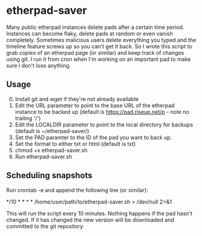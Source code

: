 etherpad-saver
==============
Many public etherpad instances delete pads after a certain time period.
Instances can become flaky, delete pads at random or even vanish completely.
Sometimes malicious users delete everything you typed and the timeline feature
screws up so you can't get it back. So I wrote this script to grab copies of an
etherpad page (or similar) and keep track of changes using git. I run it from
cron when I'm working on an important pad to make sure I don't lose anything.

Usage
-----
0. Install git and wget if they're not already available
1. Edit the URL parameter to point to the base URL of the etherpad instance to
   be backed up (default is https://pad.riseup.net/p - note no trailing '/')
2. Edit the LOCALDIR parameter to point to the local directory for backups
   (default is ~/etherpad-saver/)
3. Set the PAD paramter to the ID of the pad you want to back up.
4. Set the format to either txt or html (default is txt)
5. chmod +x etherpad-saver.sh
6. Run etherpad-saver.sh

Scheduling snapshots
--------------------
Run crontab -e and append the following line (or similar):

*/10 * * * * /home/user/path/to/etherpad-saver.sh > /dev/null 2>&1

This will run the script every 10 minutes. Nothing happens if the pad hasn't
changed. If it has changed the new version will be downloaded and committed to
the git repository.
